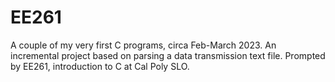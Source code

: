 # EE261
A couple of my very first C programs, circa Feb-March 2023. An incremental project based on parsing a data transmission text file. Prompted by EE261, introduction to C at Cal Poly SLO.
